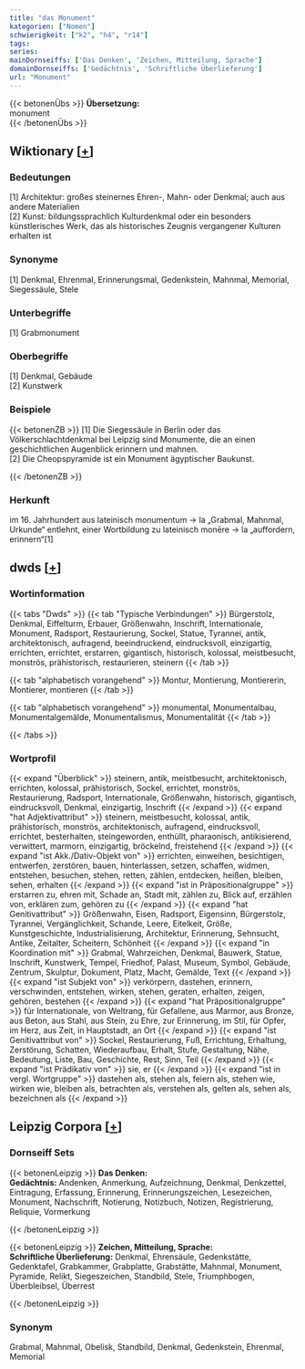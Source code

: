 ```yaml
---
title: "das Monument"
kategorien: ["Nomen"]
schwierigkeit: ["k2", "h4", "r14"]
tags:
series:
mainDornseiffs: ['Das Denken', 'Zeichen, Mitteilung, Sprache']
domainDornseiffs: ['Gedächtnis', 'Schriftliche Überlieferung']
url: "Monument"
---
```


{{< betonenÜbs >}}
**Übersetzung:**  
monument  
{{< /betonenÜbs >}}

## Wiktionary [[+](https://de.wiktionary.org/wiki/Monument)]

### Bedeutungen
[1] Architektur: großes steinernes Ehren-, Mahn- oder Denkmal; auch aus andere Materialien  
[2] Kunst: bildungssprachlich Kulturdenkmal oder ein besonders künstlerisches Werk, das als historisches Zeugnis vergangener Kulturen erhalten ist  

### Synonyme
[1] Denkmal, Ehrenmal, Erinnerungsmal, Gedenkstein, Mahnmal, Memorial, Siegessäule, Stele  

### Unterbegriffe
[1] Grabmonument  

### Oberbegriffe
[1] Denkmal, Gebäude  
[2] Kunstwerk  

### Beispiele
{{< betonenZB >}}
[1] Die Siegessäule in Berlin oder das Völkerschlachtdenkmal bei Leipzig sind Monumente, die an einen geschichtlichen Augenblick erinnern und mahnen.  
[2] Die Cheopspyramide ist ein Monument ägyptischer Baukunst.  

{{< /betonenZB >}}
### Herkunft
im 16. Jahrhundert aus lateinisch monumentum → la „Grabmal, Mahnmal, Urkunde“ entlehnt, einer Wortbildung zu lateinisch monēre → la „auffordern, erinnern“[1]  



## dwds [[+](https://www.dwds.de/wb/Monument)]

### Wortinformation
{{< tabs "Dwds" >}}
{{< tab "Typische Verbindungen" >}}
Bürgerstolz, Denkmal, Eiffelturm, Erbauer, Größenwahn, Inschrift, Internationale, Monument, Radsport, Restaurierung, Sockel, Statue, Tyrannei, antik, architektonisch, aufragend, beeindruckend, eindrucksvoll, einzigartig, errichten, errichtet, erstarren, gigantisch, historisch, kolossal, meistbesucht, monströs, prähistorisch, restaurieren, steinern
{{< /tab >}}

{{< tab "alphabetisch vorangehend" >}}
Montur, Montierung, Montiererin, Montierer, montieren
{{< /tab >}}

{{< tab "alphabetisch vorangehend" >}}
monumental, Monumentalbau, Monumentalgemälde, Monumentalismus, Monumentalität
{{< /tab >}}

{{< /tabs >}}

### Wortprofil
{{< expand "Überblick" >}} steinern, antik, meistbesucht, architektonisch, errichten, kolossal, prähistorisch, Sockel, errichtet, monströs, Restaurierung, Radsport, Internationale, Größenwahn, historisch, gigantisch, eindrucksvoll, Denkmal, einzigartig, Inschrift {{< /expand >}}
{{< expand "hat Adjektivattribut" >}} steinern, meistbesucht, kolossal, antik, prähistorisch, monströs, architektonisch, aufragend, eindrucksvoll, errichtet, besterhalten, steingeworden, enthüllt, pharaonisch, antikisierend, verwittert, marmorn, einzigartig, bröckelnd, freistehend {{< /expand >}}
{{< expand "ist Akk./Dativ-Objekt von" >}} errichten, einweihen, besichtigen, entwerfen, zerstören, bauen, hinterlassen, setzen, schaffen, widmen, entstehen, besuchen, stehen, retten, zählen, entdecken, heißen, bleiben, sehen, erhalten {{< /expand >}}
{{< expand "ist in Präpositionalgruppe" >}} erstarren zu, ehren mit, Schade an, Stadt mit, zählen zu, Blick auf, erzählen von, erklären zum, gehören zu {{< /expand >}}
{{< expand "hat Genitivattribut" >}} Größenwahn, Eisen, Radsport, Eigensinn, Bürgerstolz, Tyrannei, Vergänglichkeit, Schande, Leere, Eitelkeit, Größe, Kunstgeschichte, Industrialisierung, Architektur, Erinnerung, Sehnsucht, Antike, Zeitalter, Scheitern, Schönheit {{< /expand >}}
{{< expand "in Koordination mit" >}} Grabmal, Wahrzeichen, Denkmal, Bauwerk, Statue, Inschrift, Kunstwerk, Tempel, Friedhof, Palast, Museum, Symbol, Gebäude, Zentrum, Skulptur, Dokument, Platz, Macht, Gemälde, Text {{< /expand >}}
{{< expand "ist Subjekt von" >}} verkörpern, dastehen, erinnern, verschwinden, entstehen, wirken, stehen, geraten, erhalten, zeigen, gehören, bestehen {{< /expand >}}
{{< expand "hat Präpositionalgruppe" >}} für Internationale, von Weltrang, für Gefallene, aus Marmor, aus Bronze, aus Beton, aus Stahl, aus Stein, zu Ehre, zur Erinnerung, im Stil, für Opfer, im Herz, aus Zeit, in Hauptstadt, an Ort {{< /expand >}}
{{< expand "ist Genitivattribut von" >}} Sockel, Restaurierung, Fuß, Errichtung, Erhaltung, Zerstörung, Schatten, Wiederaufbau, Erhalt, Stufe, Gestaltung, Nähe, Bedeutung, Liste, Bau, Geschichte, Rest, Sinn, Teil {{< /expand >}}
{{< expand "ist Prädikativ von" >}} sie, er {{< /expand >}}
{{< expand "ist in vergl. Wortgruppe" >}} dastehen als, stehen als, feiern als, stehen wie, wirken wie, bleiben als, betrachten als, verstehen als, gelten als, sehen als, bezeichnen als {{< /expand >}}

## Leipzig Corpora [[+](https://corpora.uni-leipzig.de/en/res?word=Monument&corpusId=deu_newscrawl-public_2018)]

### Dornseiff Sets
{{< betonenLeipzig >}}
**Das Denken:**  
**Gedächtnis:** Andenken, Anmerkung, Aufzeichnung, Denkmal, Denkzettel, Eintragung, Erfassung, Erinnerung, Erinnerungszeichen, Lesezeichen, Monument, Nachschrift, Notierung, Notizbuch, Notizen, Registrierung, Reliquie, Vormerkung  

{{< /betonenLeipzig >}}


{{< betonenLeipzig >}}
**Zeichen, Mitteilung, Sprache:**  
**Schriftliche Überlieferung:** Denkmal, Ehrensäule, Gedenkstätte, Gedenktafel, Grabkammer, Grabplatte, Grabstätte, Mahnmal, Monument, Pyramide, Relikt, Siegeszeichen, Standbild, Stele, Triumphbogen, Überbleibsel, Überrest  

{{< /betonenLeipzig >}}

### Synonym
Grabmal, Mahnmal, Obelisk, Standbild, Denkmal, Gedenkstein, Ehrenmal, Memorial

